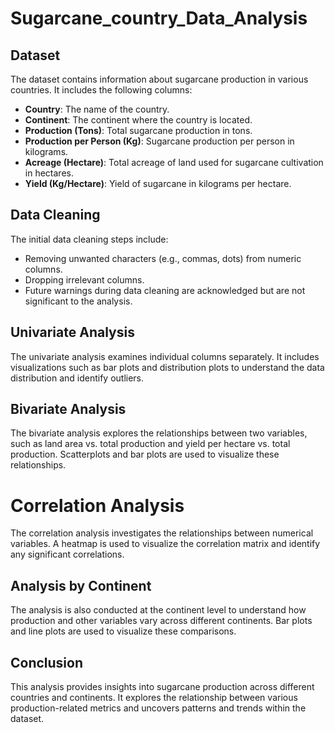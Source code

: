 # Sugarcane_country_Data_Analysis
## Dataset
The dataset contains information about sugarcane production in various countries. It includes the following columns:

- **Country**: The name of the country.
- **Continent**: The continent where the country is located.
- **Production (Tons)**: Total sugarcane production in tons.
- **Production per Person (Kg)**: Sugarcane production per person in kilograms.
- **Acreage (Hectare)**: Total acreage of land used for sugarcane cultivation in hectares.
- **Yield (Kg/Hectare)**: Yield of sugarcane in kilograms per hectare.

## Data Cleaning
The initial data cleaning steps include:

- Removing unwanted characters (e.g., commas, dots) from numeric columns.
- Dropping irrelevant columns.
- Future warnings during data cleaning are acknowledged but are not significant to the analysis.

## Univariate Analysis
The univariate analysis examines individual columns separately. It includes visualizations such as bar plots and distribution plots to understand the data distribution and identify outliers.

## Bivariate Analysis
The bivariate analysis explores the relationships between two variables, such as land area vs. total production and yield per hectare vs. total production. Scatterplots and bar plots are used to visualize these relationships.

# Correlation Analysis
The correlation analysis investigates the relationships between numerical variables. A heatmap is used to visualize the correlation matrix and identify any significant correlations.

## Analysis by Continent
The analysis is also conducted at the continent level to understand how production and other variables vary across different continents. Bar plots and line plots are used to visualize these comparisons.

## Conclusion
This analysis provides insights into sugarcane production across different countries and continents. It explores the relationship between various production-related metrics and uncovers patterns and trends within the dataset.
